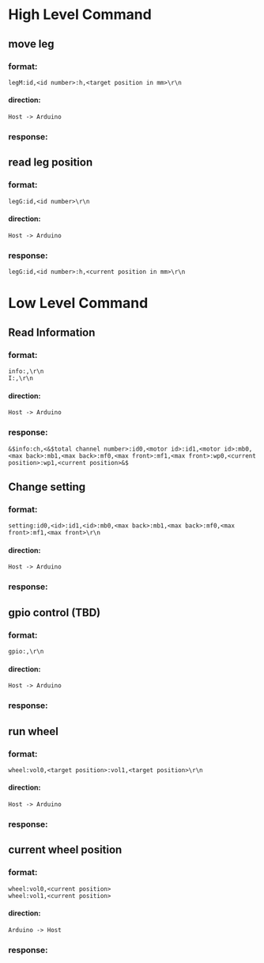 # High Level Command
## move leg
### format:
    legM:id,<id number>:h,<target position in mm>\r\n
#### direction:
    Host -> Arduino
### response:

## read leg position
### format:
    legG:id,<id number>\r\n
#### direction:
    Host -> Arduino
### response:
    legG:id,<id number>:h,<current position in mm>\r\n




# Low Level Command

## Read Information
### format:
    info:,\r\n
    I:,\r\n
#### direction:
    Host -> Arduino
### response:
    &$info:ch,<&$total channel number>:id0,<motor id>:id1,<motor id>:mb0,<max back>:mb1,<max back>:mf0,<max front>:mf1,<max front>:wp0,<current position>:wp1,<current position>&$


## Change setting
### format:
    setting:id0,<id>:id1,<id>:mb0,<max back>:mb1,<max back>:mf0,<max front>:mf1,<max front>\r\n
#### direction:
    Host -> Arduino
### response:
    

## gpio control (TBD)
### format:
    gpio:,\r\n
#### direction:
    Host -> Arduino
### response:
    
## run wheel
### format:
    wheel:vol0,<target position>:vol1,<target position>\r\n
#### direction:
    Host -> Arduino
### response:
    
## current wheel position
### format:
    wheel:vol0,<current position>
    wheel:vol1,<current position>
#### direction:
    Arduino -> Host
### response:



